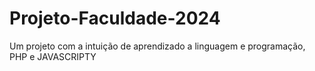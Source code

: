 # Projeto-Faculdade-2024
Um projeto com a intuição de aprendizado a linguagem e programação, PHP e JAVASCRIPTY 

